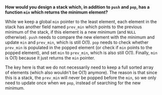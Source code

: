 **How would you design a stack which, in addition to `push` and `pop`, has a function `min` which returns the minimum element?**

While we keep a global `min` pointer to the least element, each element in the stack has another field named `prev_min` which points to the previous minimum of the stack, if this element is a new minimum (and `NULL` otherwise). `push` needs to compare the new element with the minimum and update `min` and `prev_min`, which is still O(1). `pop` needs to check whether `prev_min` is populated in the popped element (or check if `min` points to the popped element), and set `min` to `prev_min`, which is also still O(1). Finally, `min` is O(1) because it just returns the `min` pointer.

The key here is that we do not necessarily need to keep a full sorted array of elements (which also wouldn't be O(1) anymore). The reason is that since this is a stack, the `prev_min` will never be popped before the `min`, so we only need to update once when we `pop`, instead of searching for the new minimum.  
